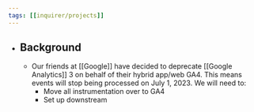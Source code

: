 ```yaml
---
tags: [[inquirer/projects]] 
---
```


- ## Background
	- Our friends at [[Google]] have decided to deprecate [[Google Analytics]] 3 on behalf of their hybrid app/web GA4. This means events will stop being processed on July 1, 2023. We will need to:
		- Move all instrumentation over to GA4
		- Set up downstream